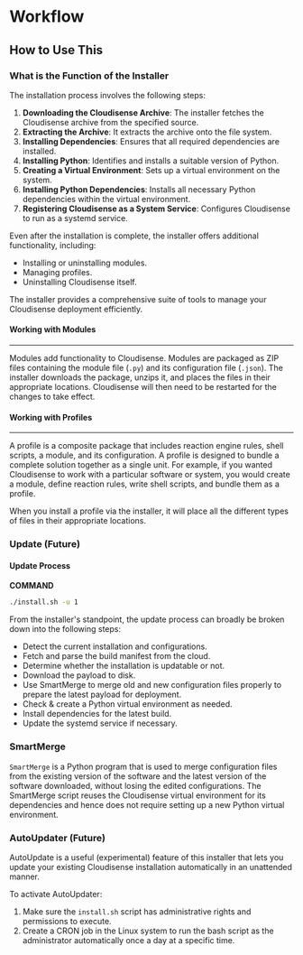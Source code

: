 # Workflow

## How to Use This

### What is the Function of the Installer

The installation process involves the following steps:

1. **Downloading the Cloudisense Archive**: The installer fetches the Cloudisense archive from the specified source.
2. **Extracting the Archive**: It extracts the archive onto the file system.
3. **Installing Dependencies**: Ensures that all required dependencies are installed.
4. **Installing Python**: Identifies and installs a suitable version of Python.
5. **Creating a Virtual Environment**: Sets up a virtual environment on the system.
6. **Installing Python Dependencies**: Installs all necessary Python dependencies within the virtual environment.
7. **Registering Cloudisense as a System Service**: Configures Cloudisense to run as a systemd service.

Even after the installation is complete, the installer offers additional functionality, including:

- Installing or uninstalling modules.
- Managing profiles.
- Uninstalling Cloudisense itself.

The installer provides a comprehensive suite of tools to manage your Cloudisense deployment efficiently.


#### Working with Modules
---

Modules add functionality to Cloudisense. Modules are packaged as ZIP files containing the module file (`.py`) and its configuration file (`.json`). The installer downloads the package, unzips it, and places the files in their appropriate locations. Cloudisense will then need to be restarted for the changes to take effect.


#### Working with Profiles
---

A profile is a composite package that includes reaction engine rules, shell scripts, a module, and its configuration. A profile is designed to bundle a complete solution together as a single unit. For example, if you wanted Cloudisense to work with a particular software or system, you would create a module, define reaction rules, write shell scripts, and bundle them as a profile. 

When you install a profile via the installer, it will place all the different types of files in their appropriate locations.


### Update (Future)

#### Update Process

**COMMAND**

```bash
./install.sh -u 1
```


From the installer's standpoint, the update process can broadly be broken down into the following steps:

- Detect the current installation and configurations.
- Fetch and parse the build manifest from the cloud.
- Determine whether the installation is updatable or not.
- Download the payload to disk.
- Use SmartMerge to merge old and new configuration files properly to prepare the latest payload for deployment.
- Check & create a Python virtual environment as needed.
- Install dependencies for the latest build.
- Update the systemd service if necessary.

### SmartMerge

`SmartMerge` is a Python program that is used to merge configuration files from the existing version of the software and the latest version of the software downloaded, without losing the edited configurations. The SmartMerge script reuses the Cloudisense virtual environment for its dependencies and hence does not require setting up a new Python virtual environment.

### AutoUpdater (Future)

AutoUpdate is a useful (experimental) feature of this installer that lets you update your existing Cloudisense installation automatically in an unattended manner.

To activate AutoUpdater:

1. Make sure the `install.sh` script has administrative rights and permissions to execute.
2. Create a CRON job in the Linux system to run the bash script as the administrator automatically once a day at a specific time.
